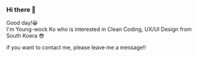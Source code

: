 ### Hi there 👋

Good day!😀  
I'm Young-wock Ko who is interested in Clean Coding, UX/UI Design from South Koera 😎

if you want to contact me, please leave me a message!!
